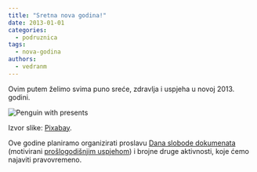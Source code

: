 ```yaml
---
title: "Sretna nova godina!"
date: 2013-01-01
categories: 
  - podruznica
tags: 
  - nova-godina
authors: 
  - vedranm
---
```


Ovim putem želimo svima puno sreće, zdravlja i uspjeha u novoj 2013. godini.

![Penguin with presents](../assets/images/christmas-161316_960_720.png)

Izvor slike: [Pixabay](https://pixabay.com/vectors/christmas-santa-claus-tux-xmas-cap-161316/).

Ove godine planiramo organizirati proslavu [Dana slobode dokumenata](https://documentfreedom.org/) (motivirani [prošlogodišnjim uspjehom](2012-03-21-proslava-dfd-2012-na-odjelu-za-informatiku-sveucilista-u-rijeci.md)) i brojne druge aktivnosti, koje ćemo najaviti pravovremeno.

